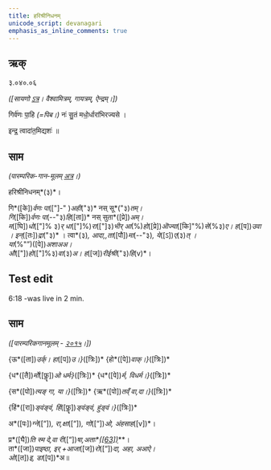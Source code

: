 ```yaml
---
title: हरिश्रीनिधनम्  
unicode_script: devanagari  
emphasis_as_inline_comments: true
---   
```


## ऋक्

३.०४०.०६

*([सायणो [ऽत्र](https://www.google.com/url?q=https://archive.org/stream/RgVedaWithSayanasCommentaryPart2/rv_sayanabhasya_part2%23page/n444/mode/1up&sa=D&ust=1542406658546000)। वैश्वामित्रम्, गायत्रम्, ऐन्द्रम्।])*

गिर्व॑णः पा॒हि *(=पिब।)* नः॑ सु॒तं मधो॒र्धारा॑भिरज्यसे ।

इन्द्र॒ त्वादा॑त॒मिद्यशः॑ ॥

## साम

*(पारम्परिक-गान-मूलम् [अत्र](https://www.google.com/url?q=https://archive.org/stream/sAmaveda-jaiminIya-paravastu-paramparA-docs/AASHEERVACHANA%2520SAAMAANI%23mode/1up&sa=D&ust=1542406658547000)।)*

हरिश्रीनिधनम्*(३)*।

गि*([के])*र्वणः पा*(["]-" )*अही*("३)* नस् सू*("३)*तम्।  
गि*([कि])*र्वणः पा*(--"३)*हि*([ता])* नस् सुता*([प्रे])*अम्।  
म*([घि])*धो*(["]% ३)*र् धा*(["]%)*रा*(["]३)*भीर् आ*(%)*हो*([प्रे])*ऒज्या*([कि]"%)*से*(%३)*ए। ह*([प])*उवा ।
इन्*([तः])*द्रा*("३)* । त्वा*(३)*, आदा,,ता*([पौ])*मा*(--"३)*, ये*([ऽ])*ए*(३)*त् ।  
या*(%"”)([पे])*अशाअअ।  
औ*(["])*हो*(["]%३)*वा*(३)*अ।  ह*([ज])*रीईश्री*("३)*हि*(v)*।  

## Test edit
6:18 -was live in 2 min.


## साम

*([पारम्परिकगानमूलम् - [२०१५](https://archive.org/stream/sAmaveda-jaiminIya-paravastu-paramparA-docs/UDAKA%2520SAANTHI%2520SAAMAANI%23page/n2/mode/1up&sa=D&ust=1542425956390000)।])*

{ऊ*([ता])*उर्क्। हा*([प])*उ।}*([त्रिः])* {हो*([पे])*वाक्।}*([त्रिः])*

{ध*([तै])*र्मो*([फॣ])*ओ धर्मः}*([त्रिः])* {ध*([पे])*र्म, विधर्म।}*([त्रिः])*

{स*([पो])*त्यङ् गा, या।}*([त्रिः])* {ऋ*([पो])*तव्ँ वा,दा।}*([त्रिः])*

{हिं*([रा])*ङ्वंङ्वं, हिं*([फॣ])*ङ्वंङ्वं, हुंङ्वं।}*([त्रिः])*

अ*([पः])*ग्ने*([“])*, रा,क्षा*([“])*, णो*([“])*ओ, अंहसाह*([v])*।

प्र*([घै])*ति स्म दे,वा री*([“])*षा,अताः**[*([63])*](#ftnt63)**।  
ता*([जा])*पाइष्ठा, इर् +आजा*([ज])*रो*([“])*दा, अहा, अआऐ।  
ओ*([त])*इ, डा*([प])*अ॥